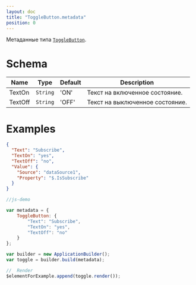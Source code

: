 ```yaml
---
layout: doc
title: "ToggleButton.metadata"
position: 0
---
```


Метаданные типа [`ToggleButton`](../).

# Schema

Name|Type|Default|Description
----|----|-------|-----------
TextOn|`String`|'ON'|Текст на включенное состояние.
TextOff|`String`|'OFF'|Текст на выключенное состояние.

# Examples

```json
{
  "Text": "Subscribe",
  "TextOn": "yes",
  "TextOff": "no",
  "Value": {
    "Source": "dataSource1",
    "Property": "$.IsSubscribe"
  }
}
```

```js
//js-demo

var metadata = {
    ToggleButton: {
        "Text": "Subscribe",
        "TextOn": "yes",
        "TextOff": "no"
    }
};

var builder = new ApplicationBuilder();
var toggle = builder.build(metadata);

//  Render
$elementForExample.append(toggle.render());
```
